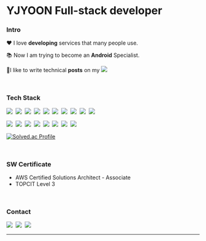 # YJYOON Full-stack developer

### Intro
  
❤ I love **developing** services that many people use. 
  
📚 Now I am trying to become an **Android** Specialist.

📝I like to write technical **posts** on my <a href="https://yjyoon-dev.github.io/" target="_blank"><img src="https://img.shields.io/badge/Blog-181717?style=flat-square&logo=github&logoColor=white"/></a>

<br>

### Tech Stack

<p>
  <img src="https://img.shields.io/badge/C-A8B9CC?style=flat-square&logo=c&logoColor=black"/></a>&nbsp
  <img src="https://img.shields.io/badge/C++-00599C?style=flat-square&logo=c%2B%2B&logoColor=white"/></a>&nbsp
  <img src="https://img.shields.io/badge/C%23-239120?style=flat-square&logo=c-sharp&logoColor=white"/></a>&nbsp
  <img src="https://img.shields.io/badge/Python-3776AB?style=flat-square&logo=Python&logoColor=white"/></a>&nbsp
  <img src="https://img.shields.io/badge/Java-007396?style=flat-square&logo=java&logoColor=white"/></a>&nbsp
  <img src="https://img.shields.io/badge/Kotlin-7F52FF?style=flat-square&logo=kotlin&logoColor=white"/></a>&nbsp
  <img src="https://img.shields.io/badge/Dart-0175C2?style=flat-square&logo=dart&logoColor=white"/></a>&nbsp
  <img src="https://img.shields.io/badge/Javascript-F7DF1E?style=flat-square&logo=javascript&logoColor=black"/></a>&nbsp
  <img src="https://img.shields.io/badge/HTML-E34F26?style=flat-square&logo=html5&logoColor=white"/></a>&nbsp
  <img src="https://img.shields.io/badge/CSS-1572B6?style=flat-square&logo=css3&logoColor=white"/></a>&nbsp
</p>
<p>
  <img src="https://img.shields.io/badge/Android-3DDC84?style=flat-square&logo=android&logoColor=white"/></a>&nbsp
  <img src="https://img.shields.io/badge/Flutter-02569B?style=flat-square&logo=flutter&logoColor=white"/></a>&nbsp
  <img src="https://img.shields.io/badge/React-61DAFB?style=flat-square&logo=react&logoColor=black"/></a>&nbsp
  <img src="https://img.shields.io/badge/Spring Boot-6DB33F?style=flat-square&logo=spring-boot&logoColor=white"/></a>&nbsp
  <img src="https://img.shields.io/badge/Nginx-009639?style=flat-square&logo=nginx&logoColor=white"/></a>&nbsp 
  <img src="https://img.shields.io/badge/MySQL-4479A1?style=flat-square&logo=mysql&logoColor=white"/></a>&nbsp
  <img src="https://img.shields.io/badge/Docker-2496ED?style=flat-square&logo=docker&logoColor=white"/></a>&nbsp
  <img src="https://img.shields.io/badge/AWS-232F3E?style=flat-square&logo=amazon-aws&logoColor=white"/></a>&nbsp
</p>
  
[![Solved.ac Profile](http://mazassumnida.wtf/api/v2/generate_badge?boj=dsbduwns414)](https://solved.ac/dsbduwns414)

<br>

### SW Certificate
- AWS Certified Solutions Architect - Associate
- TOPCIT Level 3

<br>

<h3>Contact</h3>

<p>
  <img src="https://img.shields.io/badge/yjyoon--dev-0A66C2?style=flat-square&logo=linkedin&logoColor=white"/></a>&nbsp
  <img src="https://img.shields.io/badge/yjyoon.dev-EA4335?style=flat-square&logo=gmail&logoColor=white"/></a>&nbsp
  <img src="https://img.shields.io/badge/yjyoon.geek-E4405F?style=flat-square&logo=instagram&logoColor=white"/></a>&nbsp
</p>

---
